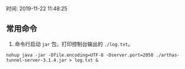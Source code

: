 时间: 2019-11-22 11:48:25

## 常用命令

1. 命令行启动 `jar` 包，打印控制台输出的 `./log.txt`。

``` shell
nohup java -jar -Dfile.encoding=UTF-8 -Dserver.port=2050 ./arthas-tunnel-server-3.1.4.jar > log.txt &
```

